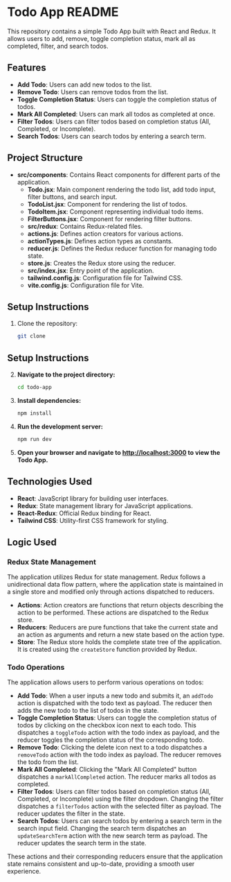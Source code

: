 # Todo App README

This repository contains a simple Todo App built with React and Redux. It allows users to add, remove, toggle completion status, mark all as completed, filter, and search todos.

## Features

- **Add Todo**: Users can add new todos to the list.
- **Remove Todo**: Users can remove todos from the list.
- **Toggle Completion Status**: Users can toggle the completion status of todos.
- **Mark All Completed**: Users can mark all todos as completed at once.
- **Filter Todos**: Users can filter todos based on completion status (All, Completed, or Incomplete).
- **Search Todos**: Users can search todos by entering a search term.

## Project Structure

- **src/components**: Contains React components for different parts of the application.
  - **Todo.jsx**: Main component rendering the todo list, add todo input, filter buttons, and search input.
  - **TodoList.jsx**: Component for rendering the list of todos.
  - **TodoItem.jsx**: Component representing individual todo items.
  - **FilterButtons.jsx**: Component for rendering filter buttons.
  - **src/redux**: Contains Redux-related files.
  - **actions.js**: Defines action creators for various actions.
  - **actionTypes.js**: Defines action types as constants.
  - **reducer.js**: Defines the Redux reducer function for managing todo state.
  - **store.js**: Creates the Redux store using the reducer.
  - **src/index.jsx**: Entry point of the application.
  - **tailwind.config.js**: Configuration file for Tailwind CSS.
  - **vite.config.js**: Configuration file for Vite.

## Setup Instructions

1. Clone the repository:

   ```bash
   git clone

## Setup Instructions

2. **Navigate to the project directory:**

    ```bash
    cd todo-app
    ```

3. **Install dependencies:**

    ```bash
    npm install
    ```

4. **Run the development server:**

    ```bash
    npm run dev
    ```

5. **Open your browser and navigate to [http://localhost:3000](http://localhost:5173) to view the Todo App.**

## Technologies Used

- **React**: JavaScript library for building user interfaces.
- **Redux**: State management library for JavaScript applications.
- **React-Redux**: Official Redux binding for React.
- **Tailwind CSS**: Utility-first CSS framework for styling.

## Logic Used

### Redux State Management

The application utilizes Redux for state management. Redux follows a unidirectional data flow pattern, where the application state is maintained in a single store and modified only through actions dispatched to reducers.

- **Actions**: Action creators are functions that return objects describing the action to be performed. These actions are dispatched to the Redux store.
- **Reducers**: Reducers are pure functions that take the current state and an action as arguments and return a new state based on the action type.
- **Store**: The Redux store holds the complete state tree of the application. It is created using the `createStore` function provided by Redux.

### Todo Operations

The application allows users to perform various operations on todos:

- **Add Todo**: When a user inputs a new todo and submits it, an `addTodo` action is dispatched with the todo text as payload. The reducer then adds the new todo to the list of todos in the state.
- **Toggle Completion Status**: Users can toggle the completion status of todos by clicking on the checkbox icon next to each todo. This dispatches a `toggleTodo` action with the todo index as payload, and the reducer toggles the completion status of the corresponding todo.
- **Remove Todo**: Clicking the delete icon next to a todo dispatches a `removeTodo` action with the todo index as payload. The reducer removes the todo from the list.
- **Mark All Completed**: Clicking the "Mark All Completed" button dispatches a `markAllCompleted` action. The reducer marks all todos as completed.
- **Filter Todos**: Users can filter todos based on completion status (All, Completed, or Incomplete) using the filter dropdown. Changing the filter dispatches a `filterTodos` action with the selected filter as payload. The reducer updates the filter in the state.
- **Search Todos**: Users can search todos by entering a search term in the search input field. Changing the search term dispatches an `updateSearchTerm` action with the new search term as payload. The reducer updates the search term in the state.

These actions and their corresponding reducers ensure that the application state remains consistent and up-to-date, providing a smooth user experience.
